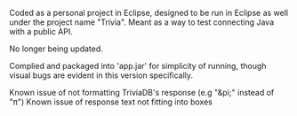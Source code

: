 Coded as a personal project in Eclipse, designed to be run in Eclipse as well under the project name "Trivia".  Meant as a way to test connecting Java with a public API.

No longer being updated.

Complied and packaged into 'app.jar' for simplicity of running, though visual bugs are evident in this version specifically.

Known issue of not formatting TriviaDB's response (e.g "\&pi;" instead of "&pi;")
Known issue of response text not fitting into boxes
